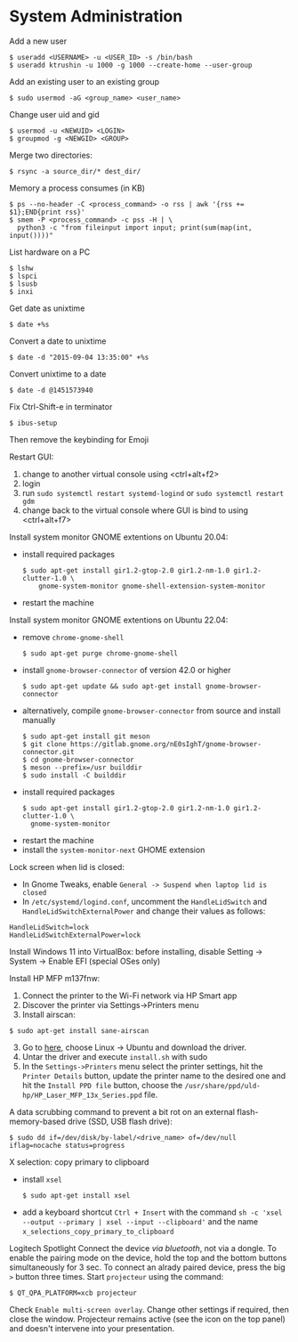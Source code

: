 # System Administration

Add a new user
```shell
$ useradd <USERNAME> -u <USER_ID> -s /bin/bash
$ useradd ktrushin -u 1000 -g 1000 --create-home --user-group
```

Add an existing user to an existing group
```shell
$ sudo usermod -aG <group_name> <user_name>
```

Change user uid and gid
```shell
$ usermod -u <NEWUID> <LOGIN>
$ groupmod -g <NEWGID> <GROUP>
```

Merge two directories:
```shell
$ rsync -a source_dir/* dest_dir/
```

Memory a process consumes (in KB)
```shell
$ ps --no-header -C <process_command> -o rss | awk '{rss += $1};END{print rss}'
$ smem -P <process_command> -c pss -H | \
  python3 -c "from fileinput import input; print(sum(map(int, input())))"
```

List hardware on a PC
```shell
$ lshw
$ lspci
$ lsusb
$ inxi
```

Get date as unixtime
```shell
$ date +%s
```

Convert a date to unixtime
```shell
$ date -d "2015-09-04 13:35:00" +%s
```

Convert unixtime to a date
```shell
$ date -d @1451573940
```

Fix Ctrl-Shift-e in terminator
```shell
$ ibus-setup
```
Then remove the keybinding for Emoji

Restart GUI:
1. change to another virtual console using <ctrl+alt+f2>
2. login
3. run `sudo systemctl restart systemd-logind` or `sudo systemctl restart gdm`
4. change back to the virtual console where GUI is bind to using <ctrl+alt+f7>


Install system monitor GNOME extentions on Ubuntu 20.04:
* install required packages
  ```shell
  $ sudo apt-get install gir1.2-gtop-2.0 gir1.2-nm-1.0 gir1.2-clutter-1.0 \
      gnome-system-monitor gnome-shell-extension-system-monitor
  ```
* restart the machine

Install system monitor GNOME extentions on Ubuntu 22.04:
* remove `chrome-gnome-shell`
  ```shell
  $ sudo apt-get purge chrome-gnome-shell
  ```
* install `gnome-browser-connector` of version 42.0 or higher
  ```shell
  $ sudo apt-get update && sudo apt-get install gnome-browser-connector
  ```
* alternatively, compile `gnome-browser-connector` from source and install
  manually
  ```shell
  $ sudo apt-get install git meson
  $ git clone https://gitlab.gnome.org/nE0sIghT/gnome-browser-connector.git
  $ cd gnome-browser-connector
  $ meson --prefix=/usr builddir
  $ sudo install -C builddir
  ```
* install required packages
  ```shell
  $ sudo apt-get install gir1.2-gtop-2.0 gir1.2-nm-1.0 gir1.2-clutter-1.0 \
    gnome-system-monitor
  ```
* restart the machine
* install the `system-monitor-next` GHOME extension


Lock screen when lid is closed:
* In Gnome Tweaks, enable `General -> Suspend when laptop lid is closed`
* In `/etc/systemd/logind.conf`, uncomment the `HandleLidSwitch` and
  `HandleLidSwitchExternalPower` and change their values as follows:
```
HandleLidSwitch=lock
HandleLidSwitchExternalPower=lock
```

Install Windows 11 into VirtualBox: before installing, disable
Setting -> System -> Enable EFI (special OSes only)


Install HP MFP m137fnw:
01. Connect the printer to the Wi-Fi network via HP Smart app
02. Discover the printer via Settings->Printers menu
02. Install airscan:
```shell
$ sudo apt-get install sane-airscan
```
03. Go to [here](https://support.hp.com/us-en/drivers/printers),
    choose Linux -> Ubuntu and download the driver.
04. Untar the driver and execute `install.sh` with sudo
05. In the `Settings->Printers` menu select the printer settings, hit
    the `Printer Details` button, update the printer name to the desired one and
    hit the `Install PPD file` button, choose the
    `/usr/share/ppd/uld-hp/HP_Laser_MFP_13x_Series.ppd` file.

A data scrubbing command to prevent a bit rot on an external flash-memory-based
drive (SSD, USB flash drive):
```
$ sudo dd if=/dev/disk/by-label/<drive_name> of=/dev/null iflag=nocache status=progress
```

X selection: copy primary to clipboard
- install `xsel`
  ```
  $ sudo apt-get install xsel
  ```
- add a keyboard shortcut `Ctrl + Insert` with the command
  `sh -c 'xsel --output --primary | xsel --input --clipboard'`
  and the name `x_selections_copy_primary_to_clipboard`


Logitech Spotlight
Connect the device _via bluetooth_, not via a dongle. To enable the pairing mode
on the device, hold the top and the bottom buttons simultaneously for 3 sec.
To connect an alrady paired device, press the big `>` button three times.
Start `projecteur` using the command:
```shell
$ QT_QPA_PLATFORM=xcb projecteur
```
Check `Enable multi-screen overlay`. Change other settings if required, then
close the window. Projecteur remains active (see the icon on the top panel) and
doesn't intervene into your presentation.
